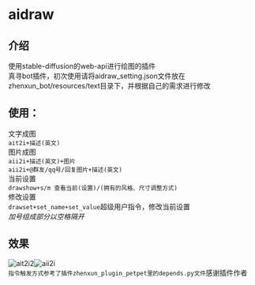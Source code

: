 # aidraw
## 介绍
使用stable-diffusion的web-api进行绘图的插件  
真寻bot插件，初次使用请将aidraw_setting.json文件放在zhenxun_bot/resources/text目录下，并根据自己的需求进行修改  
## 使用：
文字成图  
`ait2i+描述(英文)`  
图片成图  
`aii2i+描述(英文)+图片`  
`aii2i+@群友/qq号/回复图片+描述(英文)`  
当前设置  
`drawshow+s/m 查看当前(设置)/(拥有的风格、尺寸调整方式)`  
修改设置  
`drawset+set_name+set_value`超级用户指令，修改当前设置  
*加号组成部分以空格隔开*  
## 效果
![ait2i2](https://user-images.githubusercontent.com/86911121/196038738-54b731a4-e4a1-46b5-a8bc-867052a11365.PNG)![aii2i](https://user-images.githubusercontent.com/86911121/196038740-8faaf66d-64e1-4d0f-9745-ae27fc802b50.PNG)  
`指令触发方式参考了插件zhenxun_plugin_petpet里的depends.py文件`感谢插件作者
